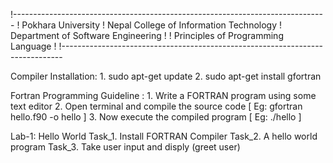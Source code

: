 !------------------------------------------------------------------------------
!                       Pokhara University
!            Nepal College of Information Technology
!               Department of Software Engineering
!
!                 Principles of Programming Language
!
!------------------------------------------------------------------------------

Compiler Installation:
	1. sudo apt-get update
	2. sudo apt-get install gfortran

Fortran Programming Guideline :
	1. Write a FORTRAN program using some text editor
	2. Open terminal and compile the source code
		[ Eg: gfortran hello.f90 -o hello ]
	3. Now execute the compiled program
		[ Eg: ./hello ]

Lab-1: Hello World
	Task_1. Install FORTRAN Compiler
	Task_2. A hello world program 
	Task_3. Take user input and disply (greet user)

